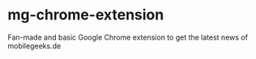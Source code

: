 mg-chrome-extension
===================

Fan-made and basic Google Chrome extension to get the latest news of mobilegeeks.de
